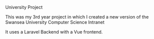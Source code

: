University Project

This was my 3rd year project in which I created a new version of the Swansea University Computer Science Intranet

It uses a Laravel Backend with a Vue frontend.
